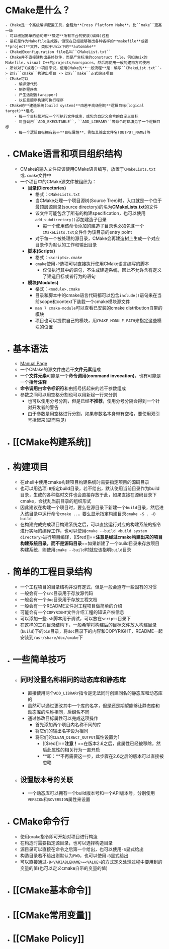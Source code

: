 # CMake是什么？
	- CMake是一个高级编译配置工具，全程为**Cross Platform Make**，比``make``更高一级
	- 可以根据简单的语句来**描述**所有平台的安装(编译)过程
	- 最初是作为Makefile生成器，但现在已经能够输出各种各样的**makefile**或者**project**文件，类似于Unix下的**automake**
	- CMake的configuration file名叫``CMakeList.txt``
	- CMake并不直接建构出最终软件，而是产生标准的construct file，例如Unix的Makefile，visual C++的projects/worspaces，然后再使用一般的建构方式使用
	- 所以对于C或者C++项目来说，使用CMake的**一般流程**是：编写``CMakeList.txt``-> 运行``cmake``构建出项目 -> 运行``make``正式编译项目
	- CMake可以
		- 编译源代码
		- 制作程序库
		- 产生适配器(wrapper)
		- 以任意顺序构建可执行程序
	- CMake的**建造系统(build system)**由若干高级别的**逻辑目标(logical target)**组成。
		- 每一个目标都对应一个可执行文件或库，或包含自定义命令的自定义目标
		- 每当调用``ADD_EXECUTABLE``，``ADD_LIBRARY``等命令时都填见了一个逻辑目标
		- 每一个逻辑目标拥有若干**目标属性**，例如其输出文件名(OUTPUT_NAME)等
- # CMake语言和项目组织结构
	- CMake的输入文件应该使用CMake语言编写，放置于``CMakeLists.txt``或``.cmake``文件中
	- 一个项目中的CMake源文件被组织为：
		- **目录(Dicrectories)**
			- 格式：``CMakeLists.txt``
			- 当CMake处理一个项目源树(Source Tree)时，入口就是一个位于最顶层源目录(source directory)的名为**CMakeLists.txt**的文件
			- 该文件可能包含了所有的构建specification，也可以使用``add_subdirectory()``添加建造子目录
				- 每一个使用该命令添加的建造子目录也必须包含一个``CMakeLists.txt``文件作为该目录的entry point
			- 对于每一个被处理的源目录，CMake会再建造树上生成一个对应目录作为默认的工作和输出目录
		- **脚本(Scripts)**
			- 格式：``<scripts>.cmake``
			- ``cmake``使用``-P``选项可以直接执行使用CMake语言编写的脚本
				- 仅仅执行其中的语句，不生成建造系统，因此不允许含有定义了建造目标或者行为的语句
		- **模块(Modules)**
			- 格式：``<module>.cmake``
			- 目录和脚本中的cmake语言代码都可以包含``include()``语句来在当前scope和context下装载一个cmake模块源文件
			- ``man 7 cmake-module``可以查看已安装的cmake distribution自带的模块
			- 项目也可以提供自己的模块，用``CMAKE_MODULE_PATH``来指定这些模块的位置
- # 基本语法
	- [Manual Page](https://cmake.org/cmake/help/latest/manual/cmake-language.7.html)
	- 一个CMake的源文件由若干**文件元素**组成
	- 一个**文件元素**可能是一个**命令调用(command invocation)**，也有可能是一个**括号注释**
	- **命令调用**由**命令标识符**和由括号括起来的若干参数组成
	- 参数之间可以用空格分割也可以用新起一行来分割
		- 也可以使用分号分割，但是已经**不推荐**，使用分号分隔会得到一个针对开发者的警告
		- 由于参数是用空格进行分割，如果参数名本身带有空格，要使用双引号括起来(显而易见)
- # [[CMake构建系统]]
- # 构建项目
	- 在shell中使用cmake构建项目构建系统时需要指定项目的源码目录
	- 也可以用选项``-B``指定build目录，若不给出，默认使用当前目录作为build目录，生成的各种临时文件也会直接存放于此，如果直接在源码目录下cmake，会扰乱当前目录的组织形式
	- 因此建议在构建一个项目时，要么在源目录下新建一个``build``目录，然后进入该目录中运行命令``cmake ..``，要么显示指定构建目录``cmake -S . -B build``
	- 在构建完成完成项目构建系统之后，可以直接运行对应的构建系统的指令进行实际的编译工作，也可以使用``cmake --build <build system directory>``进行项目编译，[[$red]]==**注意是经过cmake构建出来的项目构建系统目录，而不是源码目录**==如果新建了一个build目录来存放项目构建系统，则使用``cmake --build``时就应该指明``build``目录
- # 简单的工程目录结构
	- 一个工程项目的目录结构并没有定式，但是一般会遵守一些固有的习惯
	- 一般会有一个``src``目录用于存放源代码
	- 一般会有一个``doc``目录用于存放工程文档
	- 一般会有一个README文件对工程项目做简单的介绍
	- 可能会有一个``COPYRIGHT``文件介绍工程的知识产权信息
	- 可以添加一些``.sh``脚本用于调试，可以放在``scripts``目录下
	- 在这样的工程目录结构下，一般希望将构建后的目标文件放入构建目录(``build``)下的``bin``目录，将``doc``目录下的内容和COPYRIGHT，README一起安装到``/usr/share/doc/cmake``下
- # 一些简单技巧
	- ## 同时设置名称相同的动态库和静态库
		- 直接使用两个``ADD_LIBRARY``指令是无法同时创建同名的静态库和动态库的
		- 虽然可以通过更改其中一个库的名字，但是还是期望能够让静态库和动态库的名称相同，后缀名不同
		- 通过修改目标属性可以完成这项操作
			- 首先添加两个项目内名称不同的库
			- 将它们的输出名字设为相同
			- 将它们的``CLEAN_DIRECT_OUTPUT``属性设置为1
				- [[$red]]==**注意！**==在版本2.6之后，此属性已经被移除，然后此属性的相关行为一直开启
				- **即：**不再需要这一步，此步骤在2.6之后的版本可以直接被忽略
	- ## 设置版本号的关联
		- 一个动态库可以拥有一个build版本号和一个API版本号，分别使用``VERSION``和``SOVERSION``属性来设置
- # CMake命令行
	- 使用``cmake``指令即可开始对项目进行构造
	- 在构造时需要指定源目录，也可以选择构造目录
	- 源目录可以直接在命令之后第一个给出，也可以使用``-S``显式给出
	- 构造目录若不给出则默认为``PWD``，也可以使用``-B``显式给出
	- 可以直接通过``-D<VARIABLENAME>=<VALUE>``的方式定义处理过程中要用到的变量的值(也可以定义cmake自带的变量的值)
- # [[CMake基本命令]]
- # [[CMake常用变量]]
- # [[CMake Policy]]